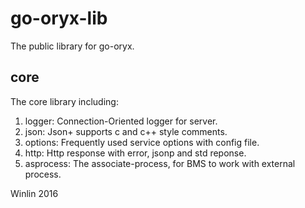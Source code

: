 # go-oryx-lib

The public library for go-oryx.

## core

The core library including:

1. logger: Connection-Oriented logger for server.
1. json: Json+ supports c and c++ style comments.
1. options: Frequently used service options with config file.
1. http: Http response with error, jsonp and std reponse.
1. asprocess: The associate-process, for BMS to work with external process.

Winlin 2016
